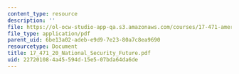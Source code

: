 ```yaml
---
content_type: resource
description: ''
file: https://ol-ocw-studio-app-qa.s3.amazonaws.com/courses/17-471-american-national-security-policy-fall-2002/227201084a45594d15e507bda64da6de_17_471_20_National_Security_Future.pdf
file_type: application/pdf
parent_uid: 6be13a02-adeb-e9d9-7e23-80a7c8ea9690
resourcetype: Document
title: 17_471_20_National_Security_Future.pdf
uid: 22720108-4a45-594d-15e5-07bda64da6de
---
```

